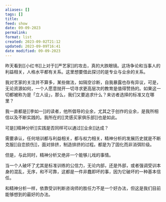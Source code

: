 ```yaml
---
aliases: []
tags: []
title: 
feed: show
date: 09-09-2023
permalink: 
format: list
created: 2023-09-02T21:12
updated: 2023-09-09T16:41
date modified: 09-09-2023
---
```

昨天看到[[小红书]]上对于[[严艺家]]的攻击，真的大跌眼镜。这场争论和当事人的利益相关，人格水平都有关系。这里想要借此探讨的是专业与业余的关系。

我对艺家的关注并不算多，某些做法，如隔空诊断，自我暴露也存有异议，可是，无论资源如何，一个人愿意抛开一切寻求更高层次的教育是值得赞扬的。如果这一切都被称为是「立人设」，那么，我们又要追求什么？来访者选择的标准又在哪里？

我一直都是[[李如一]]的读者，他所倡导的业余，尤其之于创作的业余，是我所相信以及不断实践的。我所在的[[灵感买家俱乐部]]也是如此。

可是[[精神分析]]实践是否同样可以通过[[业余]]达成？

需要承认，任何培训都与利益相关，都与权力相关，精神分析的发展历史就是不断克服[[自恋损伤]]，面对排挤，制造排挤的过程。都是为了固化而非消弭阶级。

但是，与此同时，精神分析又绝非一个能够儿戏的事情。

当一个人破坏了尤其是标准训练的公信力，无论内部，还是外部，或者强调受训本身的混乱，无序，和不可靠，这都是一件非蠢即坏的事，因为它破坏的一种基本信任。

和精神分析一样，依靠受训判断咨询师的胜任力不是一个好办法，但这是我们目前能够想到的最好的办法。